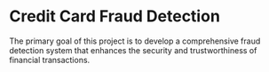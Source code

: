 # Credit Card Fraud Detection
 The primary goal of this project is to develop a comprehensive fraud detection system that enhances the security and trustworthiness of financial transactions.
